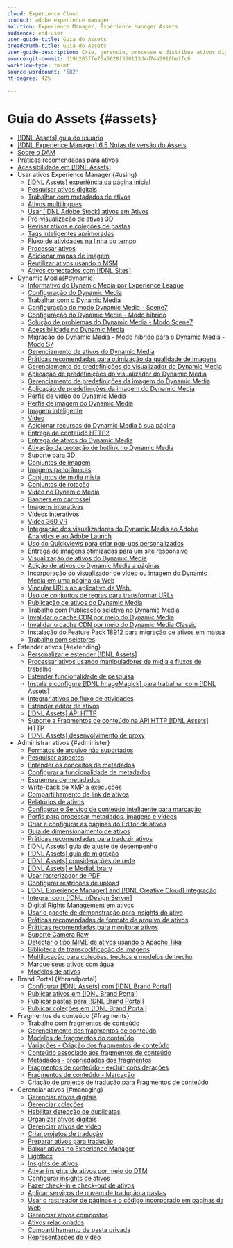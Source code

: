 ```yaml
---
cloud: Experience Cloud
product: adobe experience manager
solution: Experience Manager, Experience Manager Assets
audience: end-user
user-guide-title: Guia do Assets
breadcrumb-title: Guia do Assets
user-guide-description: Crie, gerencie, processe e distribua ativos digitais.
source-git-commit: d19b203ffe75a5628f350113d4d74a2916beffc8
workflow-type: tm+mt
source-wordcount: '582'
ht-degree: 42%

---
```



# Guia do Assets {#assets}

+ [[!DNL Assets] guia do usuário](home.md)
+ [[!DNL Experience Manager] 6.5 Notas de versão do Assets](https://experienceleague.adobe.com/docs/experience-manager-65/release-notes/assets.html)
+ [Sobre o DAM](assets.md)
+ [Práticas recomendadas para ativos](best-practices-for-assets.md)
+ [Acessibilidade em [!DNL Assets]](accessibility.md)
+ Usar ativos Experience Manager {#using}
   + [[!DNL Assets] experiência da página inicial](assets-home-page.md)
   + [Pesquisar ativos digitais](search-assets.md)
   + [Trabalhar com metadados de ativos](metadata.md)
   + [Ativos multilíngues](multilingual-assets.md)
   + [Usar [!DNL Adobe Stock] ativos em Ativos](aem-assets-adobe-stock.md)
   + [Pré-visualização de ativos 3D](previewing-3d-assets.md)
   + [Revisar ativos e coleções de pastas](bulk-approval.md)
   + [Tags inteligentes aprimoradas](enhanced-smart-tags.md)
   + [Fluxo de atividades na linha do tempo](activity-stream.md)
   + [Processar ativos](assets-workflow.md)
   + [Adicionar mapas de imagem](image-maps.md)
   + [Reutilizar ativos usando o MSM](reuse-assets-using-msm.md)
   + [Ativos conectados com [!DNL Sites]](use-assets-across-connected-assets-instances.md)
+ Dynamic Media{#dynamic}
   + [Informativo do Dynamic Media por Experience League](dynamic-media-newsletter.md)
   + [Configuração do Dynamic Media](administering-dynamic-media.md)
   + [Trabalhar com o Dynamic Media](dynamic-media.md)
   + [Configuração do modo Dynamic Media - Scene7](config-dms7.md)
   + [Configuração do Dynamic Media - Modo híbrido](config-dynamic.md)
   + [Solução de problemas do Dynamic Media - Modo Scene7](troubleshoot-dms7.md)
   + [Acessibilidade no Dynamic Media](accessibility-dm.md)
   + [Migração do Dynamic Media - Modo híbrido para o Dynamic Media - Modo S7](migrate-from-hybrid-to-dms7.md)
   + [Gerenciamento de ativos do Dynamic Media](managing-assets.md)
   + [Práticas recomendadas para otimização da qualidade de imagens](best-practices-for-optimizing-the-quality-of-your-images.md)
   + [Gerenciamento de predefinições do visualizador do Dynamic Media](managing-viewer-presets.md)
   + [Aplicação de predefinições do visualizador do Dynamic Media](viewer-presets.md)
   + [Gerenciamento de predefinições da imagem do Dynamic Media](managing-image-presets.md)
   + [Aplicação de predefinições da imagem do Dynamic Media](image-presets.md)
   + [Perfis de vídeo do Dynamic Media](video-profiles.md)
   + [Perfis de imagem do Dynamic Media](image-profiles.md)
   + [Imagem inteligente](imaging-faq.md)
   + [Vídeo](s7-video.md)
   + [Adicionar recursos do Dynamic Media à sua página](scene7.md)
   + [Entrega de conteúdo HTTP2](http2.md)
   + [Entrega de ativos do Dynamic Media](delivering-dynamic-media-assets.md)
   + [Ativação da proteção de hotlink no Dynamic Media](hotlink-protection.md)
   + [Suporte para 3D](/help/assets/assets-3d.md)
   + [Conjuntos de imagem](image-sets.md)
   + [Imagens panorâmicas](panoramic-images.md)
   + [Conjuntos de mídia mista](mixed-media-sets.md)
   + [Conjuntos de rotação](spin-sets.md)
   + [Vídeo no Dynamic Media](video.md)
   + [Banners em carrossel](carousel-banners.md)
   + [Imagens interativas](interactive-images.md)
   + [Vídeos interativos](interactive-videos.md)
   + [Vídeo 360 VR](/help/assets/360-video.md)
   + [Integração dos visualizadores do Dynamic Media ao Adobe Analytics e ao Adobe Launch](/help/assets/launch.md)
   + [Uso do Quickviews para criar pop-ups personalizados](custom-pop-ups.md)
   + [Entrega de imagens otimizadas para um site responsivo](responsive-site.md)
   + [Visualização de ativos do Dynamic Media](previewing-assets.md)
   + [Adição de ativos do Dynamic Media a páginas](adding-dynamic-media-assets-to-pages.md)
   + [Incorporação do visualizador de vídeo ou imagem do Dynamic Media em uma página da Web](embed-code.md)
   + [Vincular URLs ao aplicativo da Web.](linking-urls-to-yourwebapplication.md)
   + [Uso de conjuntos de regras para transformar URLs](using-rulesets-to-transform-urls.md)
   + [Publicação de ativos do Dynamic Media](publishing-dynamicmedia-assets.md)
   + [Trabalho com Publicação seletiva no Dynamic Media](selective-publishing.md)
   + [Invalidar o cache CDN por meio do Dynamic Media](invalidate-cdn-cache-dynamic-media.md)
   + [Invalidar o cache CDN por meio do Dynamic Media Classic](invalidate-cdn-cache-dm-classic.md)
   + [Instalação do Feature Pack 18912 para migração de ativos em massa](bulk-ingest-migrate.md)
   + [Trabalho com seletores](working-with-selectors.md)
+ Estender ativos {#extending}
   + [Personalizar e estender [!DNL Assets]](extending-assets.md)
   + [Processar ativos usando manipuladores de mídia e fluxos de trabalho](media-handlers.md)
   + [Estender funcionalidade de pesquisa](searchx.md)
   + [Instale e configure [!DNL ImageMagick] para trabalhar com [!DNL Assets]](best-practices-for-imagemagick.md)
   + [Integrar ativos ao fluxo de atividades](extending-activity-stream.md)
   + [Estender editor de ativos](asseteditorx.md)
   + [[!DNL Assets] API HTTP](mac-api-assets.md)
   + [Suporte a Fragmentos de conteúdo na API HTTP  [!DNL Assets] HTTP](assets-api-content-fragments.md)
   + [[!DNL Assets] desenvolvimento de proxy](proxy.md)
+ Administrar ativos {#administer}
   + [Formatos de arquivo não suportados](assets-formats.md)
   + [Pesquisar aspectos](search-facets.md)
   + [Entender os conceitos de metadados](metadata-concepts.md)
   + [Configurar a funcionalidade de metadados](metadata-config.md)
   + [Esquemas de metadados](metadata-schemas.md)
   + [Write-back de XMP a execuções](xmp-writeback.md)
   + [Compartilhamento de link de ativos](link-sharing.md)
   + [Relatórios de ativos](asset-reports.md)
   + [Configurar o Serviço de conteúdo inteligente para marcação](config-smart-tagging.md)
   + [Perfis para processar metadados, imagens e vídeos](processing-profiles.md)
   + [Criar e configurar as páginas do Editor de ativos](assets-finder-editor.md)
   + [Guia de dimensionamento de ativos](assets-sizing-guide.md)
   + [Práticas recomendadas para traduzir ativos](best-practices-for-translating-assets-efficiently.md)
   + [[!DNL Assets] guia de ajuste de desempenho](performance-tuning-guidelines.md)
   + [[!DNL Assets] guia de migração](assets-migration-guide.md)
   + [[!DNL Assets] considerações de rede](assets-network-considerations.md)
   + [[!DNL Assets] e MediaLibrary](medialibrary.md)
   + [Usar rasterizador de PDF](aem-pdf-rasterizer.md)
   + [Configurar restrições de upload](configuring-asset-upload-restrictions.md)
   + [[!DNL Experience Manager] and [!DNL Creative Cloud] integração](aem-cc-integration-best-practices.md)
   + [Integrar com [!DNL InDesign Server]](indesign.md)
   + [Digital Rights Management em ativos](drm.md)
   + [Usar o pacote de demonstração para insights do ativo](use-demo-package-for-asset-insights.md)
   + [Práticas recomendadas de formato de arquivo de ativos](assets-file-format-best-practices.md)
   + [Práticas recomendadas para monitorar ativos](assets-monitoring-best-practices.md)
   + [Suporte Camera Raw](camera-raw.md)
   + [Detectar o tipo MIME de ativos usando o Apache Tika](detect-asset-mime-type-with-tika.md)
   + [Biblioteca de transcodificação de imagens](imaging-transcoding-library.md)
   + [Multilocação para coleções, trechos e modelos de trecho](multi-tenancy.md)
   + [Marque seus ativos com água](watermarking.md)
   + [Modelos de ativos](asset-templates.md)
+ Brand Portal {#brandportal}
   + [Configurar [!DNL Assets] com [!DNL Brand Portal]](configure-aem-assets-with-brand-portal.md)
   + [Publicar ativos em [!DNL Brand Portal]](brand-portal-publish-assets.md)
   + [Publicar pastas para [!DNL Brand Portal]](brand-portal-publish-folder.md)
   + [Publicar coleções em [!DNL Brand Portal]](brand-portal-publish-collection.md)
+ Fragmentos de conteúdo {#fragments}
   + [Trabalho com fragmentos de conteúdo](content-fragments/content-fragments.md)
   + [Gerenciamento dos fragmentos de conteúdo](content-fragments/content-fragments-managing.md)
   + [Modelos de fragmentos do conteúdo](content-fragments/content-fragments-models.md)
   + [Variações - Criação dos fragmentos de conteúdo](content-fragments/content-fragments-variations.md)
   + [Conteúdo associado aos fragmentos de conteúdo](content-fragments/content-fragments-assoc-content.md)
   + [Metadados - propriedades dos fragmentos](content-fragments/content-fragments-metadata.md)
   + [Fragmentos de conteúdo - excluir considerações](content-fragments/content-fragments-delete.md)
   + [Fragmentos de conteúdo - Marcação](content-fragments/content-fragments-markdown.md)
   + [Criação de projetos de tradução para Fragmentos de conteúdo](creating-translation-projects-for-content-fragments.md)
+ Gerenciar ativos {#managing}
   + [Gerenciar ativos digitais](manage-assets.md)
   + [Gerenciar coleções](manage-collections.md)
   + [Habilitar detecção de duplicatas](duplicate-detection.md)
   + [Organizar ativos digitais](organize-assets.md)
   + [Gerenciar ativos de vídeo](managing-video-assets.md)
   + [Criar projetos de tradução](translation-projects.md)
   + [Preparar ativos para tradução](preparing-assets-for-translation.md)
   + [Baixar ativos no Experience Manager](download-assets-from-aem.md)
   + [Lightbox](light-box.md)
   + [Insights de ativos](asset-insights.md)
   + [Ativar insights de ativos por meio do DTM](use-dtm-for-asset-insights.md)
   + [Configurar insights de ativos](configure-asset-insights.md)
   + [Fazer check-in e check-out de ativos](check-out-and-submit-assets.md)
   + [Aplicar serviços de nuvem de tradução a pastas](transition-cloud-services.md)
   + [Usar o rastreador de páginas e o código incorporado em páginas da Web](use-page-tracker.md)
   + [Gerenciar ativos compostos](managing-linked-subassets.md)
   + [Ativos relacionados](related-assets.md)
   + [Compartilhamento de pasta privada](private-folder.md)
   + [Representações de vídeo](video-renditions.md)
